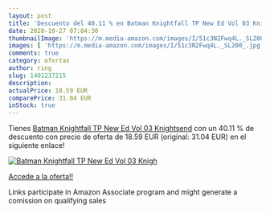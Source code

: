 ```yaml
---
layout: post
title: 'Descuento del 40.11 % en Batman Knightfall TP New Ed Vol 03 Knigh'
date: 2020-10-27 07:04:30
thumbnailImage: 'https://m.media-amazon.com/images/I/51c3N2Fwq4L._SL200_.jpg'
images: [ 'https://m.media-amazon.com/images/I/51c3N2Fwq4L._SL200_.jpg' ]
comments: true
category: ofertas
author: ring
slug: 1401237215
description:
actualPrice: 18.59 EUR
comparePrice: 31.04 EUR
inStock: true
---
```


Tienes [Batman Knightfall TP New Ed Vol 03 Knightsend](https://www.amazon.es/dp/1401237215/?tag=tolees-21) con un 40.11 % de descuento con precio de oferta de 18.59 EUR (original: 31.04 EUR) en el siguiente enlace!

[![Batman Knightfall TP New Ed Vol 03 Knigh](https://m.media-amazon.com/images/I/51c3N2Fwq4L._SL200_.jpg)](https://www.amazon.es/dp/1401237215/?tag=tolees-21)

[Accede a la oferta!!](https://www.amazon.es/dp/1401237215/?tag=tolees-21)

Links participate in Amazon Associate program and might generate a comission on qualifying sales


